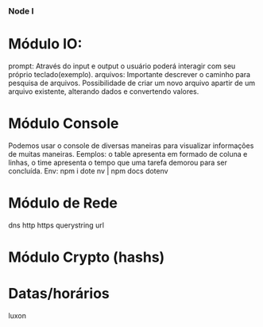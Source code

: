 ### Node I

# Módulo IO:
prompt: Através do input e output o usuário poderá interagir com seu próprio teclado(exemplo). 
arquivos: Importante descrever o caminho para pesquisa de arquivos. Possibilidade de criar um novo arquivo apartir de um arquivo existente, alterando dados e convertendo valores. 

# Módulo Console
Podemos usar o console de diversas maneiras para visualizar informações de muitas maneiras. 
Eemplos: o table apresenta em formado de coluna e linhas, o time apresenta o tempo que uma tarefa demorou para ser concluída. 
Env: npm i dote nv | npm docs dotenv 

# Módulo de Rede
dns
http
https
querystring
url
# Módulo Crypto (hashs)
# Datas/horários
luxon